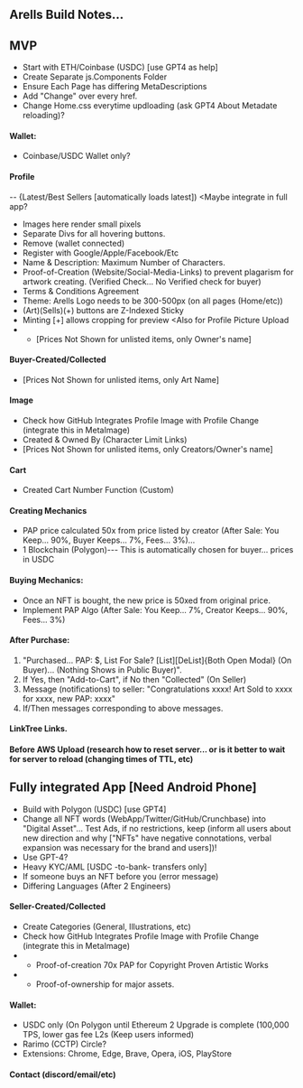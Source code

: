 ## Arells Build Notes...

## MVP

- Start with ETH/Coinbase (USDC) [use GPT4 as help]
- Create Separate js.Components Folder
- Ensure Each Page has differing MetaDescriptions
- Add "Change" over every href.
- Change Home.css everytime updloading (ask GPT4 About Metadate reloading)?

#### Wallet: 
- Coinbase/USDC Wallet only?

#### Profile
-- {Latest/Best Sellers [automatically loads latest]) <Maybe integrate in full app?
- Images here render small pixels
- Separate Divs for all hovering buttons.
- Remove (wallet connected)
- Register with Google/Apple/Facebook/Etc
- Name & Description: Maximum Number of Characters.
- Proof-of-Creation (Website/Social-Media-Links) to prevent plagarism for artwork creating. (Verified Check... No Verified check for buyer)
- Terms & Conditions Agreement
- Theme: Arells Logo needs to be 300-500px (on all pages (Home/etc))
- (Art)(Sells)(+) buttons are Z-Indexed Sticky
- Minting [+] allows cropping for preview <Also for Profile Picture Upload
- - [Prices Not Shown for unlisted items, only Owner's name]
  
#### Buyer-Created/Collected
- [Prices Not Shown for unlisted items, only Art Name]

#### Image
- Check how GitHub Integrates Profile Image with Profile Change (integrate this in MetaImage)
- Created & Owned By (Character Limit Links)
- [Prices Not Shown for unlisted items, only Creators/Owner's name]  

 #### Cart
- Created Cart Number Function (Custom)                                               
                                                
#### Creating Mechanics
- PAP price calculated 50x from price listed by creator (After Sale: You Keep... 90%, Buyer Keeps... 7%, Fees... 3%)...
- 1 Blockchain (Polygon)--- This is automatically chosen for buyer... prices in USDC
                                                
#### Buying Mechanics:
- Once an NFT is bought, the new price is 50xed from original price.
- Implement PAP Algo (After Sale: You Keep... 7%, Creator Keeps... 90%, Fees... 3%)

#### After Purchase:
 1. "Purchased... PAP: $, List For Sale? [List][DeList]{Both Open Modal} (On Buyer)... (Nothing Shows in Public Buyer)".
 2. If Yes, then "Add-to-Cart", if No then "Collected" (On Seller)
 5. Message (notifications) to seller: "Congratulations xxxx! Art Sold to xxxx for xxxx, new PAP: xxxx"
 6. If/Then messages corresponding to above messages. 
 
#### LinkTree Links.

#### Before AWS Upload (research how to reset server... or is it better to wait for server to reload (changing times of TTL, etc)
                                                
## Fully integrated App [Need Android Phone]
                                             
- Build with Polygon (USDC) [use GPT4]                                                  
- Change all NFT words (WebApp/Twitter/GitHub/Crunchbase) into "Digital Asset"... Test Ads, if no restrictions, keep (inform all users about new direction and why ["NFTs" have negative connotations, verbal expansion was necessary for the brand and users])!
- Use GPT-4?
- Heavy KYC/AML [USDC -to-bank- transfers only]
- If someone buys an NFT before you (error message) 
- Differing Languages (After 2 Engineers)

#### Seller-Created/Collected
- Create Categories (General, Illustrations, etc)
- Check how GitHub Integrates Profile Image with Profile Change (integrate this in MetaImage)
- - Proof-of-creation 70x PAP for Copyright Proven Artistic Works
- - Proof-of-ownership for major assets.

#### Wallet:
- USDC only (On Polygon until Ethereum 2 Upgrade is complete (100,000 TPS, lower gas fee L2s (Keep users informed)
- Rarimo (CCTP) Circle?
- Extensions: Chrome, Edge, Brave, Opera, iOS, PlayStore

#### Contact (discord/email/etc)
